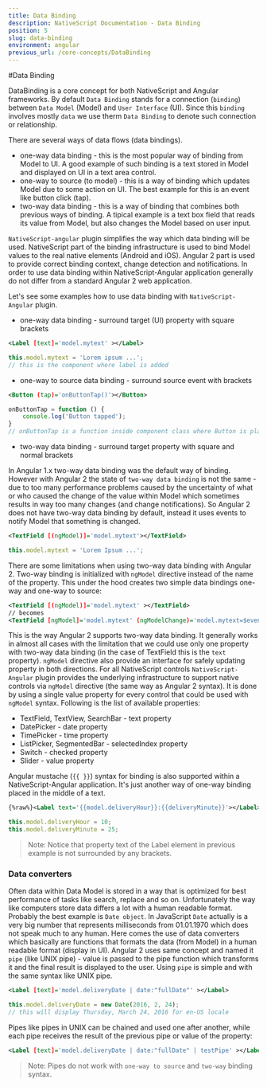 ```yaml
---
title: Data Binding
description: NativeScript Documentation - Data Binding
position: 5
slug: data-binding
environment: angular
previous_url: /core-concepts/DataBinding
--- 
```


#Data Binding

DataBinding is a core concept for both NativeScript and Angular frameworks. By default `Data Binding` stands for a connection (`binding`) between `Data Model` (Model) and `User Interface` (UI). Since this `binding` involves mostly `data` we use therm `Data Binding` to denote such connection or relationship.

There are several ways of data flows (data bindings).

* one-way data binding - this is the most popular way of binding from Model to UI. A good example of such binding is a text stored in Model and displayed on UI in a text area control.
* one-way to source (to model) - this is a way of binding which updates Model due to some action on UI. The best example for this is an event like button click (tap).
* two-way data binding - this is a way of binding that combines both previous ways of binding. A tipical example is a text box field that reads its value from Model, but also changes the Model based on user input.

`NativeScript-angular` plugin simplifies the way which data binding will be used. NativeScript part of the binding infrastructure is used to bind Model values to the real native elements (Android and iOS). Angular 2 part is used to provide correct binding context, change detection and notifications. In order to use data binding within NativeScript-Angular application generally do not differ from a standard Angular 2 web application.

Let's see some examples how to use data binding with `NativeScript-Angular` plugin.

* one-way data binding - surround target (UI) property with square brackets 
```XML
<Label [text]='model.mytext' ></Label>
```
```TypeScript
this.model.mytext = 'Lorem ipsum ...';
// this is the component where label is added
```
* one-way to source data binding - surround source event with brackets
```XML
<Button (tap)='onButtonTap()'></Button>
```
```TypeScript
onButtonTap = function () {
	console.log('Button tapped');
}
// onButtonTap is a function inside component class where Button is placed
```
* two-way data binding - surround target property with square and normal brackets

In Angular 1.x two-way data binding was the default way of binding. However with Angular 2 the state of `two-way data binding` is not the same - due to too many performance problems caused by the uncertainty of what or who caused the change of the value within Model which sometimes results in way too many changes (and change notifications). So Angular 2 does not have two-way data binding by default, instead it uses events to notify Model that something is changed.

```XML
<TextField [(ngModel)]='model.mytext'></TextField>
```
```TypeScript
this.model.mytext = 'Lorem Ipsum ...';
```
There are some limitations when using two-way data binding with Angular 2. Two-way binding is initialized with `ngModel` directive instead of the name of the property. This under the hood creates two simple data bindings one-way and one-way to source:

```XML
<TextField [(ngModel)]='model.mytext' ></TextField>
// becomes
<TextField [ngModel]='model.mytext' (ngModelChange)='model.mytext=$event.value' ></TextField>
```

This is the way Angular 2 supports two-way data binding. It generally works in almost all cases with the limitation that we could use only one property with two-way data binding (in the case of TextField this is the `text` property). `ngModel` directive also provide an interface for safely updating property in both directions. For all NativeScript controls `NativeScript-Angular` plugin provides the underlying infrastructure to support native controls via `ngModel` directive (the same way as Angular 2 syntax). It is done by using a single value property for every control that could be used with `ngModel` syntax. Following is the list of available properties:

* TextField, TextView, SearchBar - text property
* DatePicker - date property
* TimePicker - time property
* ListPicker, SegmentedBar - selectedIndex property
* Switch - checked property
* Slider - value property

Angular mustache (`{{ }}`) syntax for binding is also supported within a NativeScript-Angular application. It's just another way of one-way binding placed in the middle of a text.

```XML
{%raw%}<Label text='{{model.deliveryHour}}:{{deliveryMinute}}'></Label>{%endraw%}
```
```TypeScript
this.model.deliveryHour = 10;
this.model.deliveryMinute = 25;
```

> Note: Notice that property text of the Label element in previous example is not surrounded by any brackets.

### Data converters

Often data within Data Model is stored in a way that is optimized for best performance of tasks like search, replace and so on. Unfortunately the way like computers store data differs a lot with a human readable format. Probably the best example is `Date object`. In JavaScript `Date` actually is a very big number that represents milliseconds from 01.01.1970 which does not speak much to any human. Here comes the use of data converters which basically are functions that formats the data (from Model) in a human readable format (display in UI). Angular 2 uses same concept and named it `pipe` (like UNIX pipe) - value is passed to the pipe function which transforms it and the final result is displayed to the user. Using `pipe` is simple and with the same syntax like UNIX pipe.

```XML
<Label [text]='model.deliveryDate | date:"fullDate"' ></Label>
```
```TypeScript
this.model.deliveryDate = new Date(2016, 2, 24);
// this will display Thursday, March 24, 2016 for en-US locale
```

Pipes like pipes in UNIX can be chained and used one after another, while each pipe receives the result of the previous pipe or value of the property:

```XML
<Label [text]='model.deliveryDate | date:"fullDate" | testPipe' ></Label>
```

> Note: Pipes do not work with `one-way to source` and `two-way` binding syntax.
